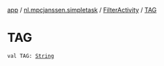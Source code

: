 [app](../../index.md) / [nl.mpcjanssen.simpletask](../index.md) / [FilterActivity](index.md) / [TAG](.)

# TAG

`val TAG: `[`String`](https://kotlinlang.org/api/latest/jvm/stdlib/kotlin/-string/index.html)